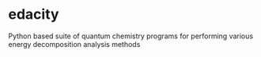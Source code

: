 # edacity
Python based suite of quantum chemistry programs for performing various energy decomposition analysis methods
